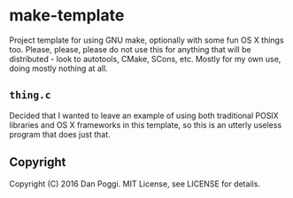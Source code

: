 # make-template

Project template for using GNU make, optionally with some fun OS X things too. Please, please, please do not use this for anything that will be distributed - look to autotools, CMake, SCons, etc. Mostly for my own use, doing mostly nothing at all.

## `thing.c`

Decided that I wanted to leave an example of using both traditional POSIX libraries and OS X frameworks in this template, so this is an utterly useless program that does just that.

## Copyright

Copyright (C) 2016 Dan Poggi. MIT License, see LICENSE for details.
